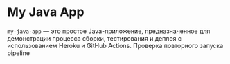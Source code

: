 # My Java App

`my-java-app` — это простое Java-приложение, предназначенное для демонстрации процесса сборки, тестирования и деплоя с использованием Heroku и GitHub Actions.
Проверка повторного запуска pipeline